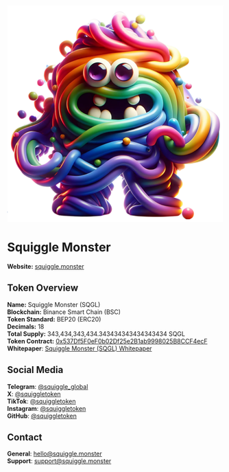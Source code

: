 ![Squiggle Monster](https://github.com/squiggletoken/.github/raw/main/profile/IMG_9203.webp)

# Squiggle Monster

**Website:** [squiggle.monster](https://squiggle.monster)

## Token Overview

**Name:** Squiggle Monster (SQGL)  
**Blockchain:** Binance Smart Chain (BSC)  
**Token Standard:** BEP20 (ERC20)  
**Decimals:** 18  
**Total Supply:** 343,434,343,434.343434343434343434 SQGL  
**Token Contract:** [0x537Df5F0eF0b02Df25e2B1ab9998025B8CCF4ecF](https://bscscan.com/token/0x537Df5F0eF0b02Df25e2B1ab9998025B8CCF4ecF)  
**Whitepaper**: [Squiggle Monster (SQGL) Whitepaper](https://squiggle.monster/sqgl-whitepaper.pdf)

## Social Media

**Telegram**: [@squiggle_global](https://t.me/squiggle_global)  
**X**: [@squiggletoken](https://x.com/squiggletoken)  
**TikTok**: [@squiggletoken](https://tiktok.com/@squiggletoken)  
**Instagram**: [@squiggletoken](https://instagram.com/squiggletoken)  
**GitHub**: [@squiggletoken](https://github.com/squiggletoken)

## Contact

**General**: [hello@squiggle.monster](mailto:hello@squiggle.monster)  
**Support**: [support@squiggle.monster](mailto:support@squiggle.monster)
